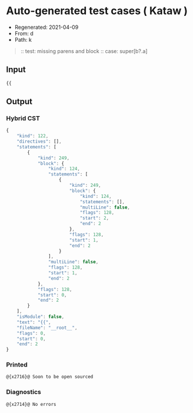 # Auto-generated test cases ( Kataw )
- Regenerated: 2021-04-09
- From: d
- Path: k
> :: test: missing parens and block
> :: case: super[b?.a]
## Input

`````js
{{
`````

## Output

### Hybrid CST

```javascript
{
    "kind": 122,
    "directives": [],
    "statements": [
        {
            "kind": 249,
            "block": {
                "kind": 124,
                "statements": [
                    {
                        "kind": 249,
                        "block": {
                            "kind": 124,
                            "statements": [],
                            "multiLine": false,
                            "flags": 128,
                            "start": 2,
                            "end": 2
                        },
                        "flags": 128,
                        "start": 1,
                        "end": 2
                    }
                ],
                "multiLine": false,
                "flags": 128,
                "start": 1,
                "end": 2
            },
            "flags": 128,
            "start": 0,
            "end": 2
        }
    ],
    "isModule": false,
    "text": "{{",
    "fileName": "__root__",
    "flags": 0,
    "start": 0,
    "end": 2
}
```

### Printed

```javascript
@{x2716}@ Soon to be open sourced
```

### Diagnostics

```javascript
@{x2714}@ No errors
```

